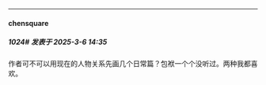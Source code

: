 ﻿
*****

####  chensquare  
##### 1024#       发表于 2025-3-6 14:35

作者可不可以用现在的人物关系先画几个日常篇？包袱一个个没听过。两种我都喜欢。

